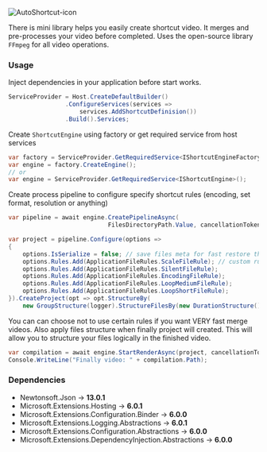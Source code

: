 ![AutoShortcut-icon](https://github.com/Sparrow1488/Sparrow.Video.Shortcuts/blob/master/files/AutoShortcut-icon.png?raw=true)

There is mini library helps you easily create shortcut video. It merges and pre-processes your video before completed. Uses the open-source library `FFmpeg` for all video operations. 

### Usage

Inject dependencies in your application before start works.

```C#
ServiceProvider = Host.CreateDefaultBuilder()
                .ConfigureServices(services => 
                    services.AddShortcutDefinision())
                .Build().Services;
```

Create `ShortcutEngine` using factory or get required service from host services

```C#
var factory = ServiceProvider.GetRequiredService<IShortcutEngineFactory>();
var engine = factory.CreateEngine();
// or
var engine = ServiceProvider.GetRequiredService<IShortcutEngine>();
```

Create process pipeline to configure specify shortcut rules (encoding, set format, resolution or anything)

```C#
var pipeline = await engine.CreatePipelineAsync(
                            FilesDirectoryPath.Value, cancellationToken);

var project = pipeline.Configure(options =>
{
    options.IsSerialize = false; // save files meta for fast restore that
    options.Rules.Add(ApplicationFileRules.ScaleFileRule); // custom rules
    options.Rules.Add(ApplicationFileRules.SilentFileRule);
    options.Rules.Add(ApplicationFileRules.EncodingFileRule);
    options.Rules.Add(ApplicationFileRules.LoopMediumFileRule);
    options.Rules.Add(ApplicationFileRules.LoopShortFileRule);
}).CreateProject(opt => opt.StructureBy(
    new GroupStructure(logger).StructureFilesBy(new DurationStructure())));
```

You can can choose not to use certain rules if you want VERY fast merge videos. Also apply files structure when finally project will created. This will allow you to structure your files logically in the finished video.

```C#
var compilation = await engine.StartRenderAsync(project, cancellationToken);
Console.WriteLine("Finally video: " + compilation.Path);
```

### Dependencies

* Newtonsoft.Json → **13.0.1**
* Microsoft.Extensions.Hosting → **6.0.1**
* Microsoft.Extensions.Configuration.Binder → **6.0.0**
* Microsoft.Extensions.Logging.Abstractions → **6.0.1**
* Microsoft.Extensions.Configuration.Abstractions → **6.0.0**
* Microsoft.Extensions.DependencyInjection.Abstractions → **6.0.0**
